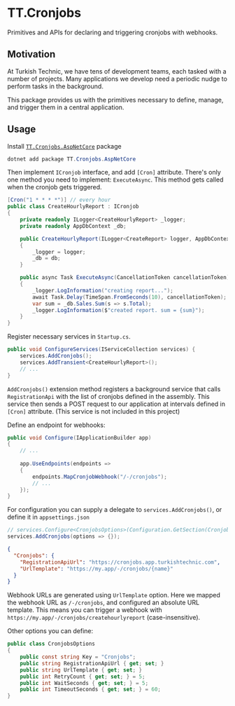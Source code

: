 # TT.Cronjobs

Primitives and APIs for declaring and triggering cronjobs with webhooks.

## Motivation

At Turkish Technic, we have tens of development teams, each tasked with a number of projects. Many applications we
develop need a periodic nudge to perform tasks in the background.

This package provides us with the primitives necessary to define, manage, and trigger them in a central application.

## Usage

Install [`TT.Cronjobs.AspNetCore`](https://www.nuget.org/packages/TT.Cronjobs.AspNetCore/) package

```powershell
dotnet add package TT.Cronjobs.AspNetCore
```

Then implement `ICronjob` interface, and add `[Cron]` attribute. There's only one method you need to
implement: `ExecuteAsync`. This method gets called when the cronjob gets triggered.

```c#
[Cron("1 * * * *")] // every hour
public class CreateHourlyReport : ICronjob
{
    private readonly ILogger<CreateHourlyReport> _logger;
    private readonly AppDbContext _db;

    public CreateHourlyReport(ILogger<CreateReport> logger, AppDbContext db)
    {
        _logger = logger;
        _db = db;
    }

    public async Task ExecuteAsync(CancellationToken cancellationToken)
    {
        _logger.LogInformation("creating report...");
        await Task.Delay(TimeSpan.FromSeconds(10), cancellationToken);
        var sum = _db.Sales.Sum(s => s.Total);
        _logger.LogInformation($"created report. sum = {sum}");
    }
}
```

Register necessary services in `Startup.cs`.

```c#
public void ConfigureServices(IServiceCollection services) {
    services.AddCronjobs();
    services.AddTransient<CreateHourlyReport>();
    // ...
}
```

`AddCronjobs()` extension method registers a background service that calls `RegistrationApi` with the list of cronjobs
defined in the assembly. This service then sends a POST request to our application at intervals defined in `[Cron]`
attribute. (This service is not included in this project)

Define an endpoint for webhooks:

```c#
public void Configure(IApplicationBuilder app)
{
    // ...
    
    app.UseEndpoints(endpoints =>
    {
        endpoints.MapCronjobWebhook("/-/cronjobs");
        // ...
    });
}
```

For configuration you can supply a delegate to `services.AddCronjobs()`, or define it in `appsettings.json`

```c#
// services.Configure<CronjobsOptions>(Configuration.GetSection(CronjobsOptions.Key));
services.AddCronjobs(options => {});
```

```json
{
  "Cronjobs": {
    "RegistrationApiUrl": "https://cronjobs.app.turkishtechnic.com",
    "UrlTemplate": "https://my.app/-/cronjobs/{name}"
  }
}
```

Webhook URLs are generated using `UrlTemplate` option. Here we mapped the webhook URL as `/-/cronjobs`, and configured
an absolute URL template. This means you can trigger a webhook with
`https://my.app/-/cronjobs/createhourlyreport` (case-insensitive).

Other options you can define:

```c#
public class CronjobsOptions
{
    public const string Key = "Cronjobs";
    public string RegistrationApiUrl { get; set; }
    public string UrlTemplate { get; set; }
    public int RetryCount { get; set; } = 5;
    public int WaitSeconds { get; set; } = 5;
    public int TimeoutSeconds { get; set; } = 60;
}
```